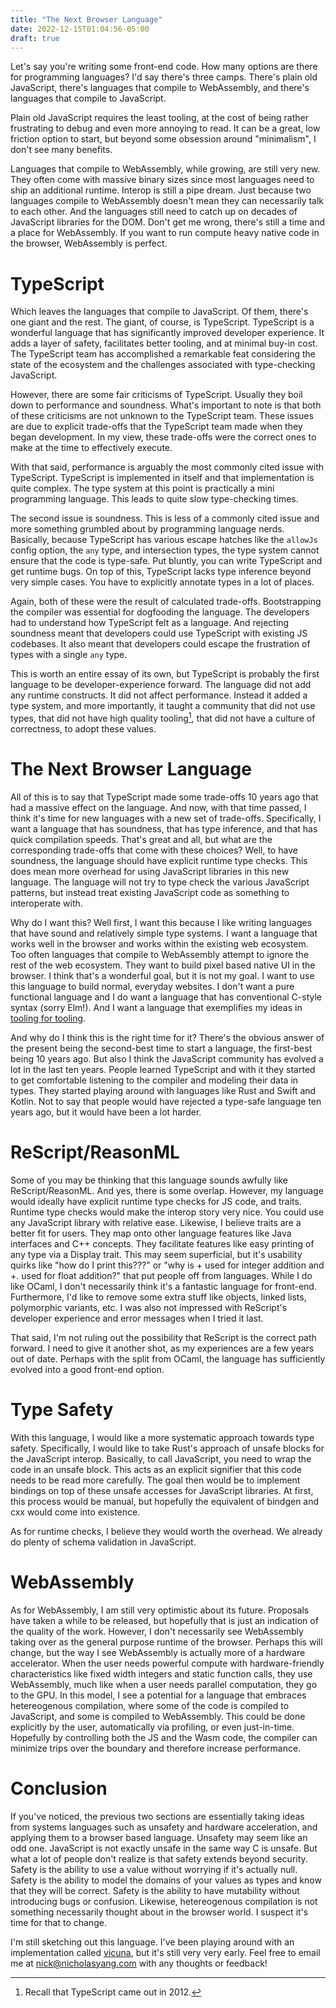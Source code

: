 ```yaml
---
title: "The Next Browser Language"
date: 2022-12-15T01:04:56-05:00
draft: true
---
```


Let's say you're writing some front-end code. How many options are
there for programming languages? I'd say there's three camps. There's
plain old JavaScript, there's languages that compile to WebAssembly,
and there's languages that compile to JavaScript.

Plain old JavaScript requires the least tooling, at the cost of being
rather frustrating to debug and even more annoying to read. It
can be a great, low friction option to start, but beyond some
obsession around "minimalism", I don't see many benefits.

Languages that compile to WebAssembly, while growing, are still very
new. They often come with massive binary sizes since most languages
need to ship an additional runtime. Interop is still a pipe
dream. Just because two languages compile to WebAssembly doesn't mean
they can necessarily talk to each other. And the languages still need
to catch up on decades of JavaScript libraries for the DOM. Don't get
me wrong, there's still a time and a place for WebAssembly. If you
want to run compute heavy native code in the browser, WebAssembly is
perfect.

# TypeScript

Which leaves the languages that compile to JavaScript. Of them,
there's one giant and the rest. The giant, of course, is
TypeScript. TypeScript is a wonderful language that has significantly
improved developer experience. It adds a layer of safety, facilitates
better tooling, and at minimal buy-in cost. The TypeScript team has
accomplished a remarkable feat considering the state of the ecosystem
and the challenges associated with type-checking JavaScript.

However, there are some fair criticisms of TypeScript. Usually they
boil down to performance and soundness. What's important to note is
that both of these criticisms are not unknown to the TypeScript
team. These issues are due to explicit trade-offs that the TypeScript
team made when they began development. In my view, these trade-offs
were the correct ones to make at the time to effectively execute.

With that said, performance is arguably the most commonly cited issue
with TypeScript.  TypeScript is implemented in itself and that
implementation is quite complex. The type system at this point is
practically a mini programming language. This leads to quite slow
type-checking times.

The second issue is soundness. This is less of a commonly cited issue
and more something grumbled about by programming language
nerds. Basically, because TypeScript has various escape hatches like
the `allowJs` config option, the `any` type, and intersection types,
the type system cannot ensure that the code is type-safe. Put bluntly,
you can write TypeScript and get runtime bugs. On top of this,
TypeScript lacks type inference beyond very simple cases. You have to
explicitly annotate types in a lot of places.

Again, both of these were the result of calculated
trade-offs. Bootstrapping the compiler was essential for dogfooding
the language. The developers had to understand how TypeScript felt as
a language. And rejecting soundness meant that developers could use
TypeScript with existing JS codebases. It also meant that developers
could escape the frustration of types with a single `any` type.

This is worth an entire essay of its own, but TypeScript is probably
the first language to be developer-experience forward. The language
did not add any runtime constructs. It did not affect
performance. Instead it added a type system, and more importantly, it
taught a community that did not use types, that did not have high
quality tooling[^1], that did not have a culture of correctness, to
adopt these values.

[^1]: Recall that TypeScript came out in 2012.

# The Next Browser Language

All of this is to say that TypeScript made some trade-offs 10 years
ago that had a massive effect on the language. And now, with that time
passed, I think it's time for new languages with a new set of
trade-offs. Specifically, I want a language that has soundness, that
has type inference, and that has quick compilation speeds. That's
great and all, but what are the corresponding trade-offs that come
with these choices? Well, to have soundness, the language should have
explicit runtime type checks. This does mean more overhead for using
JavaScript libraries in this new language. The language will not try
to type check the various JavaScript patterns, but instead treat
existing JavaScript code as something to interoperate with.

Why do I want this? Well first, I want this because I like writing
languages that have sound and relatively simple type systems. I want a
language that works well in the browser and works within the existing
web ecosystem. Too often languages that compile to WebAssembly attempt
to ignore the rest of the web ecosystem. They want to build pixel
based native UI in the browser. I think that's a wonderful goal, but
it is not my goal. I want to use this language to build normal,
everyday websites. I don't want a pure functional language and I do
want a language that has conventional C-style syntax (sorry Elm!). And
I want a language that exemplifies my ideas in [tooling for
tooling](/posts/tooling-for-tooling/).

And why do I think this is the right time for it? There's the obvious
answer of the present being the second-best time to start a language,
the first-best being 10 years ago. But also I think the JavaScript
community has evolved a lot in the last ten years. People learned
TypeScript and with it they started to get comfortable listening to
the compiler and modeling their data in types. They started playing
around with languages like Rust and Swift and Kotlin. Not to say that
people would have rejected a type-safe language ten years ago, but it
would have been a lot harder.

# ReScript/ReasonML

Some of you may be thinking that this language sounds awfully like
ReScript/ReasonML. And yes, there is some overlap. However, my
language would ideally have explicit runtime type checks for JS code,
and traits. Runtime type checks would make the interop story very
nice. You could use any JavaScript library with relative
ease. Likewise, I believe traits are a better fit for users. They map
onto other language features like Java interfaces and C++
concepts. They facilitate features like easy printing of any type via
a Display trait. This may seem superficial, but it's usability quirks
like "how do I print this???" or "why is + used for integer addition
and +. used for float addition?" that put people off from
languages. While I do like OCaml, I don't necessarily think it's a
fantastic language for front-end. Furthermore, I'd like to remove some
extra stuff like objects, linked lists, polymorphic variants, etc. I
was also not impressed with ReScript's developer experience and error
messages when I tried it last.

That said, I'm not ruling out the possibility that ReScript is the
correct path forward. I need to give it another shot, as my
experiences are a few years out of date. Perhaps with the split from
OCaml, the language has sufficiently evolved into a good front-end
option.

# Type Safety

With this language, I would like a more systematic approach towards
type safety. Specifically, I would like to take Rust's approach of
unsafe blocks for the JavaScript interop. Basically, to call
JavaScript, you need to wrap the code in an unsafe block. This acts as
an explicit signifier that this code needs to be read more
carefully. The goal then would be to implement bindings on top of
these unsafe accesses for JavaScript libraries. At first, this process
would be manual, but hopefully the equivalent of bindgen and cxx would
come into existence.

As for runtime checks, I believe they would worth the overhead. We
already do plenty of schema validation in JavaScript.

# WebAssembly

As for WebAssembly, I am still very optimistic about its
future. Proposals have taken a while to be released, but hopefully
that is just an indication of the quality of the work. However, I
don't necessarily see WebAssembly taking over as the general purpose
runtime of the browser. Perhaps this will change, but the way I see
WebAssembly is actually more of a hardware accelerator. When the user
needs powerful compute with hardware-friendly characteristics like
fixed width integers and static function calls, they use WebAssembly,
much like when a user needs parallel computation, they go to the
GPU. In this model, I see a potential for a language that embraces
hetereogenous compilation, where some of the code is compiled to
JavaScript, and some is compiled to WebAssembly. This could be done
explicitly by the user, automatically via profiling, or even
just-in-time. Hopefully by controlling both the JS and the Wasm code,
the compiler can minimize trips over the boundary and therefore
increase performance.

# Conclusion

If you've noticed, the previous two sections are essentially taking
ideas from systems languages such as unsafety and hardware
acceleration, and applying them to a browser based language. Unsafety
may seem like an odd one. JavaScript is not exactly unsafe in the same
way C is unsafe. But what a lot of people don't realize is that safety
extends beyond security. Safety is the ability to use a value without
worrying if it's actually null. Safety is the ability to model the
domains of your values as types and know that they will be
correct. Safety is the ability to have mutability without introducing
bugs or confusion. Likewise, hetereogenous compilation is not
something necessarily thought about in the browser world. I suspect
it's time for that to change.

I'm still sketching out this language. I've been playing around with
an implementation called
[vicuna](https://github.com/nicholaslyang/vicuna), but it's still very
very early. Feel free to email me at nick@nicholasyang.com with any
thoughts or feedback!
